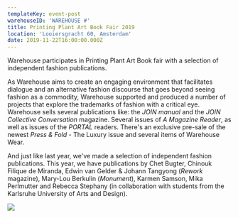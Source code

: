 ```yaml
---
templateKey: event-post
warehouseID: 'WAREHOUSE #'
title: Printing Plant Art Book Fair 2019
location: 'Looiersgracht 60, Amsterdam'
date: 2019-11-22T16:00:00.000Z
---
```

Warehouse participates in Printing Plant Art Book fair with a selection of independent fashion publications.

As Warehouse aims to create an engaging environment that facilitates dialogue and an alternative fashion discourse that goes beyond seeing fashion as a commodity, Warehouse supported and produced a number of projects that explore the trademarks of fashion with a critical eye.\
Warehouse sells several publications like: the *JOIN manual* and the *JOIN Collective Conversation* magazine. Several issues of *A Magazine Reader*, as well as issues of the *PORTAL* readers. There's an exclusive pre-sale of the newest *Press & Fold* - The Luxury issue and several items of Warehouse Wear.

And just like last year, we've made a selection of independent fashion publications. This year, we have publications by Chet Bugter, Chinouk Filique de Miranda, Edwin van Gelder & Johann Tangyong (*Rework* magazine), Mary-Lou Berkulin (*Monument*), Karmen Samson, Mika Perlmutter and Rebecca Stephany (in collaboration with students from the Karlsruhe University of Arts and Design).

![](/img/wec190502_chanel_j12_063.jpg)